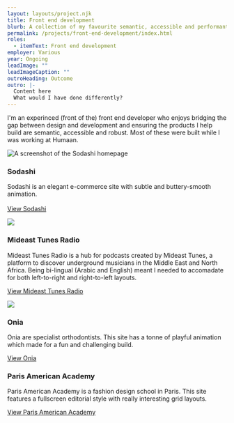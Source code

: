 ```yaml
---
layout: layouts/project.njk
title: Front end development
blurb: A collection of my favourite semantic, accessible and performant frontend work
permalink: /projects/front-end-development/index.html
roles:
  - itemText: Front end development
employer: Various
year: Ongoing
leadImage: ""
leadImageCaption: ""
outroHeading: Outcome
outro: |-
  Content here
  What would I have done differently?
---
```

I'm an experinced (front of the) front end developer who enjoys bridging the gap between design and development and ensuring the products I help build are semantic, accessible and robust. Most of these were built while I was working at Humaan.

![A screenshot of the Sodashi homepage](/images/www.sodashi.co.uk_-1-.png "An elegant e-commerce site")

### Sodashi

Sodashi is an elegant e-commerce site with subtle and buttery-smooth animation. \
\
[View Sodashi](https://www.sodashi.co.uk/)

![](/images/radio.mideastunes.com_-1-.png)

### Mideast Tunes Radio

Mideast Tunes Radio is a hub for podcasts created by Mideast Tunes, a platform to discover underground musicians in the Middle East and North Africa. Being bi-lingual (Arabic and English) meant I needed to accomadate for both left-to-right and right-to-left layouts.

[View Mideast Tunes Radio](https://radio.mideastunes.com/)

![](/images/www.onia.com.au_.png)

### Onia

Onia are specialist orthodontists. This site has a tonne of playful animation which made for a fun and challenging build.

[View Onia](https://www.onia.com.au/)

### Paris American Academy

Paris American Academy is a fashion design school in Paris. This site features a fullscreen editorial style with really interesting grid layouts.

[View Paris American Academy](https://www.parisamericanacademy.fr/)